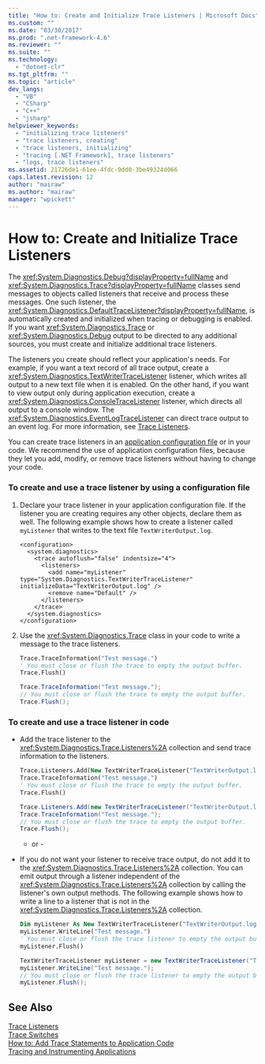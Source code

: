 ```yaml
---
title: "How to: Create and Initialize Trace Listeners | Microsoft Docs"
ms.custom: ""
ms.date: "03/30/2017"
ms.prod: ".net-framework-4.6"
ms.reviewer: ""
ms.suite: ""
ms.technology: 
  - "dotnet-clr"
ms.tgt_pltfrm: ""
ms.topic: "article"
dev_langs: 
  - "VB"
  - "CSharp"
  - "C++"
  - "jsharp"
helpviewer_keywords: 
  - "initializing trace listeners"
  - "trace listeners, creating"
  - "trace listeners, initializing"
  - "tracing [.NET Framework], trace listeners"
  - "logs, trace listeners"
ms.assetid: 21726de1-61ee-4fdc-9dd0-3be49324d066
caps.latest.revision: 12
author: "mairaw"
ms.author: "mairaw"
manager: "wpickett"
---
```

# How to: Create and Initialize Trace Listeners
The <xref:System.Diagnostics.Debug?displayProperty=fullName> and <xref:System.Diagnostics.Trace?displayProperty=fullName> classes send messages to objects called listeners that receive and process these messages. One such listener, the <xref:System.Diagnostics.DefaultTraceListener?displayProperty=fullName>, is automatically created and initialized when tracing or debugging is enabled. If you want <xref:System.Diagnostics.Trace> or <xref:System.Diagnostics.Debug> output to be directed to any additional sources, you must create and initialize additional trace listeners.  
  
 The listeners you create should reflect your application's needs. For example, if you want a text record of all trace output, create a <xref:System.Diagnostics.TextWriterTraceListener> listener, which writes all output to a new text file when it is enabled. On the other hand, if you want to view output only during application execution, create a <xref:System.Diagnostics.ConsoleTraceListener> listener, which directs all output to a console window. The <xref:System.Diagnostics.EventLogTraceListener> can direct trace output to an event log. For more information, see [Trace Listeners](../../../docs/framework/debugging-tracing-profiling/trace-listeners.md).  
  
 You can create trace listeners in an [application configuration file](../../../docs/framework/configuring-apps/configuring-apps-by-using-configuration-files.md) or in your code. We recommend the use of application configuration files, because they let you add, modify, or remove trace listeners without having to change your code.  
  
### To create and use a trace listener by using a configuration file  
  
1.  Declare your trace listener in your application configuration file. If the listener you are creating requires any other objects, declare them as well. The following example shows how to create a listener called `myListener` that writes to the text file `TextWriterOutput.log`.  
  
    ```  
    <configuration>  
      <system.diagnostics>  
        <trace autoflush="false" indentsize="4">  
          <listeners>  
            <add name="myListener" type="System.Diagnostics.TextWriterTraceListener" initializeData="TextWriterOutput.log" />  
            <remove name="Default" />  
          </listeners>  
        </trace>  
      </system.diagnostics>  
    </configuration>  
    ```  
  
2.  Use the <xref:System.Diagnostics.Trace> class in your code to write a message to the trace listeners.  
  
    ```vb  
    Trace.TraceInformation("Test message.")  
    ' You must close or flush the trace to empty the output buffer.  
    Trace.Flush()  
    ```  
  
    ```csharp  
    Trace.TraceInformation("Test message.");  
    // You must close or flush the trace to empty the output buffer.  
    Trace.Flush();  
    ```  
  
### To create and use a trace listener in code  
  
-   Add the trace listener to the <xref:System.Diagnostics.Trace.Listeners%2A> collection and send trace information to the listeners.  
  
    ```vb  
    Trace.Listeners.Add(New TextWriterTraceListener("TextWriterOutput.log", "myListener"))  
    Trace.TraceInformation("Test message.")  
    ' You must close or flush the trace to empty the output buffer.  
    Trace.Flush()  
    ```  
  
    ```csharp  
    Trace.Listeners.Add(new TextWriterTraceListener("TextWriterOutput.log", "myListener"));  
    Trace.TraceInformation("Test message.");  
    // You must close or flush the trace to empty the output buffer.  
    Trace.Flush();  
    ```  
  
     - or -  
  
-   If you do not want your listener to receive trace output, do not add it to the <xref:System.Diagnostics.Trace.Listeners%2A> collection. You can emit output through a listener independent of the <xref:System.Diagnostics.Trace.Listeners%2A> collection by calling the listener's own output methods. The following example shows how to write a line to a listener that is not in the <xref:System.Diagnostics.Trace.Listeners%2A> collection.  
  
    ```vb  
    Dim myListener As New TextWriterTraceListener("TextWriterOutput.log", "myListener")  
    myListener.WriteLine("Test message.")  
    ' You must close or flush the trace listener to empty the output buffer.  
    myListener.Flush()  
    ```  
  
    ```csharp  
    TextWriterTraceListener myListener = new TextWriterTraceListener("TextWriterOutput.log", "myListener");  
    myListener.WriteLine("Test message.");  
    // You must close or flush the trace listener to empty the output buffer.  
    myListener.Flush();  
    ```  
  
## See Also  
 [Trace Listeners](../../../docs/framework/debugging-tracing-profiling/trace-listeners.md)   
 [Trace Switches](../../../docs/framework/debugging-tracing-profiling/trace-switches.md)   
 [How to: Add Trace Statements to Application Code](../../../docs/framework/debugging-tracing-profiling/how-to-add-trace-statements-to-application-code.md)   
 [Tracing and Instrumenting Applications](../../../docs/framework/debugging-tracing-profiling/tracing-and-instrumenting-applications.md)
